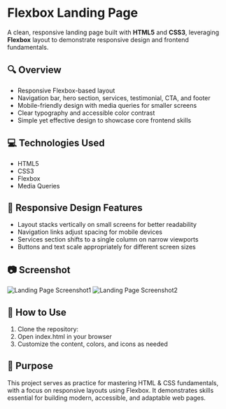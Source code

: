 # Flexbox Landing Page

A clean, responsive landing page built with **HTML5** and **CSS3**, leveraging **Flexbox** layout to demonstrate responsive design and frontend fundamentals.

## 🔍 Overview

- Responsive Flexbox-based layout  
- Navigation bar, hero section, services, testimonial, CTA, and footer  
- Mobile-friendly design with media queries for smaller screens  
- Clear typography and accessible color contrast  
- Simple yet effective design to showcase core frontend skills  

## 💻 Technologies Used

- HTML5  
- CSS3  
- Flexbox  
- Media Queries  

## 📱 Responsive Design Features

- Layout stacks vertically on small screens for better readability  
- Navigation links adjust spacing for mobile devices  
- Services section shifts to a single column on narrow viewports  
- Buttons and text scale appropriately for different screen sizes  

## 📷 Screenshot

![Landing Page Screenshot1](https://github.com/itsravimaurya/flexbox-landing-page2/blob/a1b7bc61b9d5a4b2f17eaaaf43d0de97c5596fa1/screenshot1.png)
![Landing Page Screenshot2](https://github.com/itsravimaurya/flexbox-landing-page2/blob/a1b7bc61b9d5a4b2f17eaaaf43d0de97c5596fa1/screenshot2.png)

## 🚀 How to Use

1. Clone the repository:  
2. Open index.html in your browser  
3. Customize the content, colors, and icons as needed

## 📌 Purpose

This project serves as practice for mastering HTML & CSS fundamentals, with a focus on responsive layouts using Flexbox. It demonstrates skills essential for building modern, accessible, and adaptable web pages.
